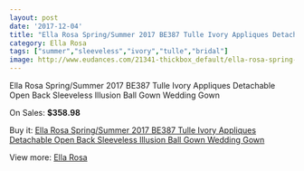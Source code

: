 ```yaml
---
layout: post
date: '2017-12-04'
title: "Ella Rosa Spring/Summer 2017 BE387 Tulle Ivory Appliques Detachable Open Back Sleeveless Illusion Ball Gown Wedding Gown"
category: Ella Rosa
tags: ["summer","sleeveless","ivory","tulle","bridal"]
image: http://www.eudances.com/21341-thickbox_default/ella-rosa-spring-summer-2017-be387-tulle-ivory-appliques-detachable-open-back-sleeveless-illusion-ball-gown-wedding-gown.jpg
---
```

Ella Rosa Spring/Summer 2017 BE387 Tulle Ivory Appliques Detachable Open Back Sleeveless Illusion Ball Gown Wedding Gown

On Sales: **$358.98**
<a href="https://www.eudances.com/en/ella-rosa/6509-ella-rosa-spring-summer-2017-be387-tulle-ivory-appliques-detachable-open-back-sleeveless-illusion-ball-gown-wedding-gown.html"><amp-img layout="responsive" width="600" height="600" src="//www.eudances.com/21341-thickbox_default/ella-rosa-spring-summer-2017-be387-tulle-ivory-appliques-detachable-open-back-sleeveless-illusion-ball-gown-wedding-gown.jpg" alt="Ella Rosa Spring/Summer 2017 BE387 Tulle Ivory Appliques Detachable Open Back Sleeveless Illusion Ball Gown Wedding Gown 0" /></a>
<a href="https://www.eudances.com/en/ella-rosa/6509-ella-rosa-spring-summer-2017-be387-tulle-ivory-appliques-detachable-open-back-sleeveless-illusion-ball-gown-wedding-gown.html"><amp-img layout="responsive" width="600" height="600" src="//www.eudances.com/21346-thickbox_default/ella-rosa-spring-summer-2017-be387-tulle-ivory-appliques-detachable-open-back-sleeveless-illusion-ball-gown-wedding-gown.jpg" alt="Ella Rosa Spring/Summer 2017 BE387 Tulle Ivory Appliques Detachable Open Back Sleeveless Illusion Ball Gown Wedding Gown 1" /></a>
<a href="https://www.eudances.com/en/ella-rosa/6509-ella-rosa-spring-summer-2017-be387-tulle-ivory-appliques-detachable-open-back-sleeveless-illusion-ball-gown-wedding-gown.html"><amp-img layout="responsive" width="600" height="600" src="//www.eudances.com/21345-thickbox_default/ella-rosa-spring-summer-2017-be387-tulle-ivory-appliques-detachable-open-back-sleeveless-illusion-ball-gown-wedding-gown.jpg" alt="Ella Rosa Spring/Summer 2017 BE387 Tulle Ivory Appliques Detachable Open Back Sleeveless Illusion Ball Gown Wedding Gown 2" /></a>
<a href="https://www.eudances.com/en/ella-rosa/6509-ella-rosa-spring-summer-2017-be387-tulle-ivory-appliques-detachable-open-back-sleeveless-illusion-ball-gown-wedding-gown.html"><amp-img layout="responsive" width="600" height="600" src="//www.eudances.com/21344-thickbox_default/ella-rosa-spring-summer-2017-be387-tulle-ivory-appliques-detachable-open-back-sleeveless-illusion-ball-gown-wedding-gown.jpg" alt="Ella Rosa Spring/Summer 2017 BE387 Tulle Ivory Appliques Detachable Open Back Sleeveless Illusion Ball Gown Wedding Gown 3" /></a>
<a href="https://www.eudances.com/en/ella-rosa/6509-ella-rosa-spring-summer-2017-be387-tulle-ivory-appliques-detachable-open-back-sleeveless-illusion-ball-gown-wedding-gown.html"><amp-img layout="responsive" width="600" height="600" src="//www.eudances.com/21343-thickbox_default/ella-rosa-spring-summer-2017-be387-tulle-ivory-appliques-detachable-open-back-sleeveless-illusion-ball-gown-wedding-gown.jpg" alt="Ella Rosa Spring/Summer 2017 BE387 Tulle Ivory Appliques Detachable Open Back Sleeveless Illusion Ball Gown Wedding Gown 4" /></a>
<a href="https://www.eudances.com/en/ella-rosa/6509-ella-rosa-spring-summer-2017-be387-tulle-ivory-appliques-detachable-open-back-sleeveless-illusion-ball-gown-wedding-gown.html"><amp-img layout="responsive" width="600" height="600" src="//www.eudances.com/21342-thickbox_default/ella-rosa-spring-summer-2017-be387-tulle-ivory-appliques-detachable-open-back-sleeveless-illusion-ball-gown-wedding-gown.jpg" alt="Ella Rosa Spring/Summer 2017 BE387 Tulle Ivory Appliques Detachable Open Back Sleeveless Illusion Ball Gown Wedding Gown 5" /></a>

Buy it: [Ella Rosa Spring/Summer 2017 BE387 Tulle Ivory Appliques Detachable Open Back Sleeveless Illusion Ball Gown Wedding Gown](https://www.eudances.com/en/ella-rosa/6509-ella-rosa-spring-summer-2017-be387-tulle-ivory-appliques-detachable-open-back-sleeveless-illusion-ball-gown-wedding-gown.html "Ella Rosa Spring/Summer 2017 BE387 Tulle Ivory Appliques Detachable Open Back Sleeveless Illusion Ball Gown Wedding Gown")

View more: [Ella Rosa](https://www.eudances.com/en/102-ella-rosa "Ella Rosa")